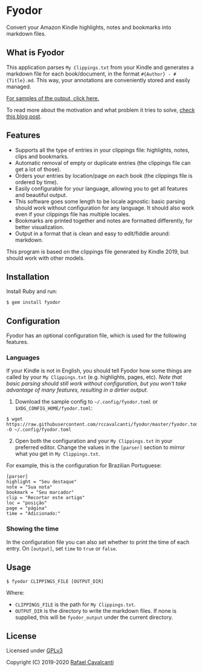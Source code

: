 # Fyodor

Convert your Amazon Kindle highlights, notes and bookmarks into markdown files.

## What is Fyodor

This application parses `My Clippings.txt` from your Kindle and generates a markdown file for each book/document, in the format `#{Author} - #{Title}.md`. This way, your annotations are conveniently stored and easily managed.

[For samples of the output, click here.](samples/)

To read more about the motivation and what problem it tries to solve, [check this blog post](http://rafaelc.org/blog/export-all-your-kindle-highlights-and-notes/).

## Features

- Supports all the type of entries in your clippings file: highlights, notes, clips and bookmarks.
- Automatic removal of empty or duplicate entries (the clippings file can get a lot of those).
- Orders your entries by location/page on each book (the clippings file is ordered by time).
- Easily configurable for your language, allowing you to get all features and beautiful output.
- This software goes some length to be locale agnostic: basic parsing should work without configuration for any language. It should also work even if your clippings file has multiple locales.
- Bookmarks are printed together and notes are formatted differently, for better visualization.
- Output in a format that is clean and easy to edit/fiddle around: markdown.

This program is based on the clippings file generated by Kindle 2019, but should work with other models.

## Installation

Install Ruby and run:

```
$ gem install fyodor
```

## Configuration

Fyodor has an optional configuration file, which is used for the following features.

### Languages

If your Kindle is not in English, you should tell Fyodor how some things are called by your `My Clippings.txt` (e.g. highlights, pages, etc). _Note that basic parsing should still work without configuration, but you won't take advantage of many features, resulting in a dirtier output._

1. Download the sample config to `~/.config/fyodor.toml` or `$XDG_CONFIG_HOME/fyodor.toml`:

```
$ wget https://raw.githubusercontent.com/rccavalcanti/fyodor/master/fyodor.toml.sample -O ~/.config/fyodor.toml
```

2. Open both the configuration and your `My Clippings.txt` in your preferred editor. Change the values in the `[parser]` section to mirror what you get in `My Clippings.txt`.

For example, this is the configuration for Brazilian Portuguese:

```
[parser]
highlight = "Seu destaque"
note = "Sua nota"
bookmark = "Seu marcador"
clip = "Recortar este artigo"
loc = "posição"
page = "página"
time = "Adicionado:"
```

### Showing the time

In the configuration file you can also set whether to print the time of each entry. On `[output]`, set `time` to `true` or `false`.

## Usage

```
$ fyodor CLIPPINGS_FILE [OUTPUT_DIR]
```

Where:

- `CLIPPINGS_FILE` is the path for `My Clippings.txt`.
- `OUTPUT_DIR` is the directory to write the markdown files. If none is supplied, this will be `fyodor_output` under the current directory.

## License

Licensed under [GPLv3](LICENSE)

Copyright (C) 2019-2020 [Rafael Cavalcanti](https://rafaelc.org/)
